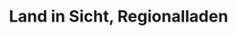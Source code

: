 ---
title: "Land in Sicht, Regionalladen"
url: /waldeck/land-in-sicht-regionalladen/
shop: Allgemein
---